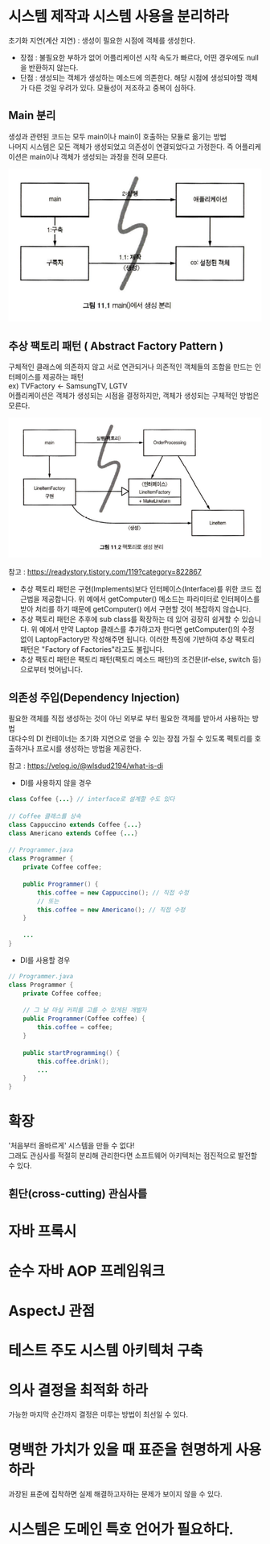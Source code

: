 # 시스템 제작과 시스템 사용을 분리하라
초기화 지연(계산 지연) : 생성이 필요한 시점에 객체를 생성한다.  
- 장점 : 불필요한 부하가 없어 어플리케이션 시작 속도가 빠르다, 어떤 경우에도 null을 반환하지 않는다.
- 단점 : 생성되는 객체가 생성하는 메소드에 의존한다. 해당 시점에 생성되야할 객체가 다른 것일 우려가 있다. 모듈성이 저조하고 중복이 심하다.

## Main 분리
생성과 관련된 코드는 모두 main이나 main이 호출하는 모듈로 옮기는 방법  
나머지 시스템은 모든 객체가 생성되었고 의존성이 연결되었다고 가정한다.
즉 어플리케이션은 main이나 객체가 생성되는 과정을 전혀 모른다.

![main 분리](./img/11_01_main.png)  


## 추상 팩토리 패턴 ( Abstract Factory Pattern )
구체적인 클래스에 의존하지 않고 서로 연관되거나 의존적인 객체들의 조합을 만드는 인터페이스를 제공하는 패턴  
ex) TVFactory <- SamsungTV, LGTV  
어플리케이션은 객체가 생성되는 시점을 결정하지만, 객체가 생성되는 구체적인 방법은 모른다.  

![factory](./img/11_02_factory.png)  

참고 : https://readystory.tistory.com/119?category=822867

- 추상 팩토리 패턴은 구현(Implements)보다 인터페이스(Interface)를 위한 코드 접근법을 제공합니다. 
	위 예에서 getComputer() 메소드는 파라미터로 인터페이스를 받아 처리를 하기 때문에 getComputer() 에서 구현할 것이 복잡하지 않습니다.
- 추상 팩토리 패턴은 추후에 sub class를 확장하는 데 있어 굉장히 쉽게할 수 있습니다. 
	위 예에서 만약 Laptop 클래스를 추가하고자 한다면 getComputer()의 수정 없이 LaptopFactory만 작성해주면 됩니다. 
	이러한 특징에 기반하여 추상 팩토리 패턴은 "Factory of Factories"라고도 불립니다.
- 추상 팩토리 패턴은 팩토리 패턴(팩토리 메소드 패턴)의 조건문(if-else, switch 등)으로부터 벗어납니다.


## 의존성 주입(Dependency Injection)
필요한 객체를 직접 생성하는 것이 아닌 외부로 부터 필요한 객체를 받아서 사용하는 방법  
대다수의 DI 컨테이너는 초기화 지연으로 얻을 수 있는 장점 가질 수 있도록 펙토리를 호출하거나 프로시를 생성하는 방법을 제공한다.  

참고 : https://velog.io/@wlsdud2194/what-is-di

- DI를 사용하지 않을 경우  
```java
class Coffee {...} // interface로 설계할 수도 있다

// Coffee 클래스를 상속
class Cappuccino extends Coffee {...}
class Americano extends Coffee {...}

// Programmer.java
class Programmer {
    private Coffee coffee;

    public Programmer() {
    	this.coffee = new Cappuccino(); // 직접 수정
        // 또는 
        this.coffee = new Americano(); // 직접 수정
    }
    
    ...
}
```
-  DI를 사용할 경우
```java
// Programmer.java
class Programmer {
    private Coffee coffee;

    // 그 날 마실 커피를 고를 수 있게된 개발자
    public Programmer(Coffee coffee) {
    	this.coffee = coffee;
    }
    
    public startProgramming() {
    	this.coffee.drink();
        ...
    }
}
``` 

# 확장
'처음부터 올바르게' 시스템을 만들 수 없다!  
그래도 관심사를 적절히 분리해 관리한다면 소프트웨어 아키텍처는 점진적으로 발전할 수 있다.  

## 횐단(cross-cutting) 관심사를
# 자바 프록시

# 순수 자바 AOP 프레임워크

# AspectJ 관점

# 테스트 주도 시스템 아키텍처 구축

# 의사 결정을 최적화 하라
가능한 마지막 순간까지 결정은 미루는 방법이 최선일 수 있다.

# 명백한 가치가 있을 때 표준을 현명하게 사용하라
과장된 표준에 집착하면 실제 해결하고자하는 문제가 보이지 않을 수 있다.

# 시스템은 도메인 특호 언어가 필요하다.


 
